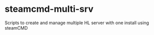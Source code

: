 # steamcmd-multi-srv
Scripts to create and manage multiple HL server with one install using steamCMD
